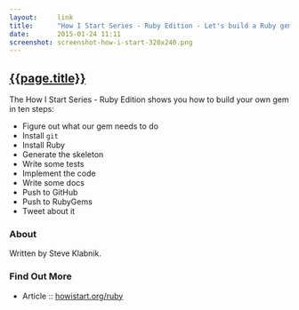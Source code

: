 ```yaml
---
layout:     link
title:      "How I Start Series - Ruby Edition - Let's build a Ruby gem together"
date:       2015-01-24 11:11
screenshot: screenshot-how-i-start-320x240.png
---
```


## [{{page.title}}](http://www.howistart.org/posts/ruby/1)

The How I Start Series - Ruby Edition shows you how to
build your own gem in ten steps:

- Figure out what our gem needs to do
- Install `git`
- Install Ruby
- Generate the skeleton
- Write some tests
- Implement the code
- Write some docs
- Push to GitHub
- Push to RubyGems
- Tweet about it

### About

Written by Steve Klabnik.

### Find Out More

- Article :: [howistart.org/ruby](http://www.howistart.org/posts/ruby/1)

